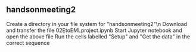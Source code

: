 ## handsonmeeting2

Create a directory in your file system for "handsonmeeting2"\n
Download and transfer the file 02EtoEMLproject.ipynb
Start Jupyter notebook and open the above file
Run the cells labelled "Setup" and "Get the data" in the correct sequence
